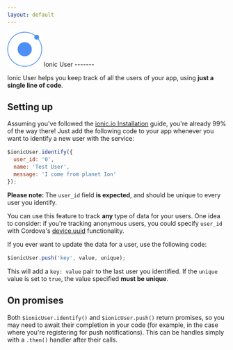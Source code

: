 ```yaml
---
layout: default
---
```


<img style="height:80px;" src="/img/push-docs/ionic_blog.png">
Ionic User
-------

Ionic User helps you keep track of all the users of your app, using <strong>just a single line of code</strong>.

## Setting up

Assuming you've followed the <a href="/getting-started">ionic.io Installation</a> guide, you're already 99% of the way 
there!  Just add the following code to your app whenever you want to identify a new user with the service:

```javascript
$ionicUser.identify({
  user_id: '0',
  name: 'Test User',
  message: 'I come from planet Ion'
});
```

<strong>Please note: </strong>The `user_id` field <strong>is expected</strong>, and should be unique to every user you identify.

You can use this feature to track <strong>any</strong> type of data for your users.  One idea to consider: if you're 
tracking anonymous users, you could specify `user_id` with Cordova's 
<a href="http://docs.phonegap.com/en/edge/cordova_device_device.md.html#device.uuid">device.uuid</a> functionality.

If you ever want to update the data for a user, use the following code:

```javascript
$ionicUser.push('key', value, unique);
```

This will add a `key: value` pair to the last user you identified.  If the `unique` value is set to `true`, the value 
specified <strong>must be unique</strong>.

## On promises

Both `$ionicUser.identify()` and `$ionicUser.push()` return promises, so you may need to await their completion in your
code (for example, in the case where you're registering for push notifications).  This can be handles simply with a
`.then()` handler after their calls.